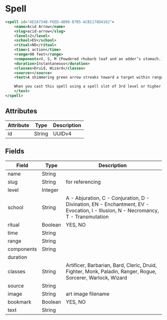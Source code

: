 # Spell

```xml
<spell id="AE2A734B-F6ED-4B90-B7B5-ACB1178D4162">
    <name>Acid Arrow</name>
    <slug>acid-arrow</slug>
    <level>2</level>
    <school>EV</school>
    <ritual>NO</ritual>
    <time>1 action</time>
    <range>90 feet</range>
    <components>V, S, M (Powdered rhubarb leaf and an adder’s stomach.)</components>
    <duration>Instantaneous</duration>
    <classes>Druid, Wizard</classes>
    <source></source>
    <text>A shimmering green arrow streaks toward a target within range and bursts in a spray of acid. Make a ranged spell attack against the target. On a hit, the target takes 4d4 acid damage immediately and 2d4 acid damage at the end of its next turn. On a miss, the arrow splashes the target with acid for half as much of the initial damage and no damage at the end of its next turn.

    When you cast this spell using a spell slot of 3rd level or higher, the damage (both initial and later) increases by 1d4 for each slot level above 2nd.
    </text>
</spell>
```

## Attributes

| Attribute | Type | Description |
| --------- | ---- | ----------- |
| id  | String  | UUIDv4 |

## Fields

| Field  | Type | Description |
| ------ | ---- | ----------- |
| name  | String | |
| slug  | String | for referencing |
| level  | Integer |
| school  | String | A - Abjuration, C - Conjuration, D - Divination, EN - Enchantment, EV - Evocation, I - Illusion, N - Necromancy, T - Transmutation |
| ritual  | Boolean | YES, NO|
| time  | String |  |
| range  | String |  |
| components  | String |  |
| duration  |  |
| classes  | String | Artificer, Barbarian, Bard, Cleric, Druid, Fighter, Monk, Paladin, Ranger, Rogue, Sorcerer, Warlock, Wizard |
| source  | String |  ||
| image | String | art image filename |
| bookmark | Boolean | YES, NO |
| text | String |  |
